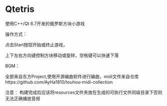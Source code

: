 # Qtetris
使用C++/Qt 6.7开发的俄罗斯方块小游戏

操作方式：

点击Start按钮开始或终止游戏，

上下左右方向键控制方块移动或旋转，空格键可以快速下落

BGM：

全部来自东方Project,使用开源编曲软件进行编曲，midi文件来自仓库https://github.com/AyHa1810/touhou-midi-collection


注意：
构建完成后应该将resources文件夹放在生成的可执行文件同级目录下否则无法正确播放音频